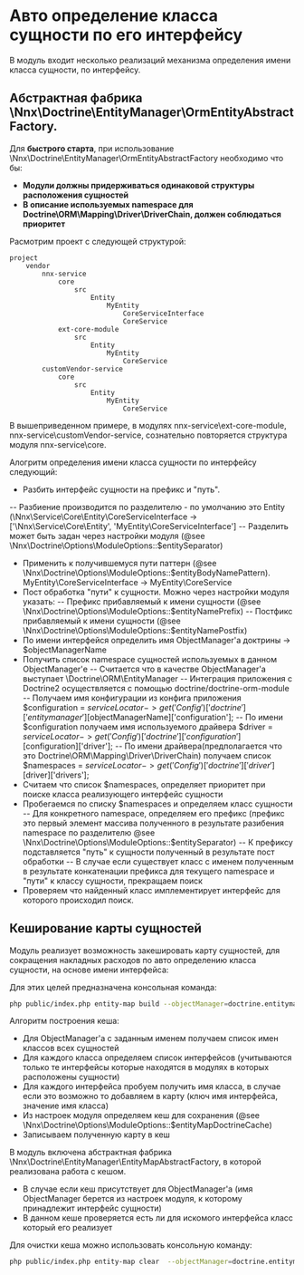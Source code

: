 # Авто определение класса сущности по его интерфейсу

В модуль входит несколько реализаций механизма определения имени класса сущности, по интерфейсу.

## Абстрактная фабрика \Nnx\Doctrine\EntityManager\OrmEntityAbstractFactory.

Для **быстрого старта**, при использование \Nnx\Doctrine\EntityManager\OrmEntityAbstractFactory необходимо что бы:

- **Модули должны придерживаться одинаковой структуры расположения сущностей**
- **В описание используемых namespace для Doctrine\ORM\Mapping\Driver\DriverChain, должен соблюдаться приоритет**

Расмотрим проект с следующей структурой:

```text
project
    vendor
        nnx-service
            core
                src
                    Entity
                        MyEntity
                            CoreServiceInterface
                            CoreService
            ext-core-module
                src
                    Entity
                        MyEntity
                            CoreService
        customVendor-service
            core
                src
                    Entity
                        MyEntity
                            CoreService
```

В вышеприведенном примере, в модулях nnx-service\ext-core-module, nnx-service\customVendor-service, 
сознательно повторяется структура модуля nnx-service\core.

Алогритм определения имени класса сущности по интерфейсу следующий:

- Разбить интерфейс сущности на префикс и "путь". 

-- Разбиение производится по разделителю - по умолчанию это Entity (\Nnx\Service\Core\Entity\CoreServiceInterface -> ['\Nnx\Service\Core\Entity\', 'MyEntity\CoreServiceInterface']
-- Разделить может быть задан через настройки модуля (@see \Nnx\Doctrine\Options\ModuleOptions::$entitySeparator)

- Применить к получившемуся пути паттерн (@see \Nnx\Doctrine\Options\ModuleOptions::$entityBodyNamePattern). MyEntity\CoreServiceInterface -> MyEntity\CoreService
- Пост обработка "пути" к сущности. Можно через настройки модуля указать:
-- Префикс прибавляемый к имени сущности (@see \Nnx\Doctrine\Options\ModuleOptions::$entityNamePrefix)
-- Постфикс прибавляемый к имени сущности (@see \Nnx\Doctrine\Options\ModuleOptions::$entityNamePostfix)
- По имени интерфейся определить имя ObjectManager'a доктрины -> $objectManagerName
- Получить список namespace сущностей используемых в данном ObjectManager'е
-- Считается что в качестве ObjectManager'a выступает \Doctrine\ORM\EntityManager
-- Интеграция приложения с Doctrine2 осуществляется с помощью doctrine/doctrine-orm-module
-- Получаем имя конфигурации из конфига приложения $configuration = $serviceLocator->get('Config')['doctrine']['entitymanager'][$objectManagerName]['configuration'];
-- По имени $configuration получаем имя используемого драйвера $driver = $serviceLocator->get('Config')['doctrine']['configuration'][$configuration]['driver'];
-- По имени драйвера(предполагается что это Doctrine\ORM\Mapping\Driver\DriverChain) получаем список $namespaces =  $serviceLocator->get('Config')['doctrine']['driver'][$driver]['drivers'];
- Считаем что список $namespaces, определяет приоритет при поиске класса реализующего интерфейс сущности
- Пробегаемся по списку $namespaces и определяем класс сущности
-- Для конкретного namespace, определяем его префикс (префикс это первый элемент массива полученного в результате разибения namespace по разделителю @see \Nnx\Doctrine\Options\ModuleOptions::$entitySeparator)
-- К префиксу подставляется "путь" к сущности полученный в результате пост обработки
-- В случае если существует класс с именем полученным в результате конкатенации префикса для текущего namespace и "пути" к классу сущности, прекращаем поиск
- Проверяем что найденный класс имплементирует интерфейс для которого происходил поиск.



## Кеширование карты сущностей

Модуль реализует возможность закешировать карту сущностей, для сокращения накладных расходов по авто определению класса сущности,
на основе имени интерфейса:

Для этих целей предназначена консольная команда:

```bash
php public/index.php entity-map build --objectManager=doctrine.entitymanager.orm_default
```

Алгоритм построения кеша:

- Для ObjectManager'a c заданным именем получаем список имен классов всех сущностей
- Для каждого класса определяем список интерфейсов (учитываются только те интерфейсы которые находятся в модулях в которых расположены сущности)
- Для каждого интерфейса пробуем получить имя класса, в случае если это возможно то добавляем в карту (ключ имя интерфейса, значение имя класса)
- Из настроек модуля определяем кеш для сохранения (@see \Nnx\Doctrine\Options\ModuleOptions::$entityMapDoctrineCache)
- Записываем полученную карту в кеш

В модуль включена абстрактная фабрика \Nnx\Doctrine\EntityManager\EntityMapAbstractFactory, в которой реализована работа
с кешом.

- В случае если кеш присутствует для ObjectManager'a (имя ObjectManager берется из настроек модуля, к которому принадлежит интерфейс сущности)
- В данном кеше проверяется есть ли для искомого интерфейса класс который его реализует


Для очистки кеша можно использовать консольную команду:

```bash
php public/index.php entity-map clear  --objectManager=doctrine.entitymanager.orm_default
```
